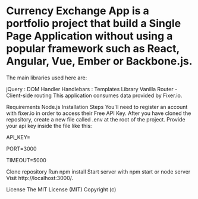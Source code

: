# Currency Exchange App is a portfolio project that build a Single Page Application without using a popular framework such as React, Angular, Vue, Ember or Backbone.js.

The main libraries used here are:

jQuery : DOM Handler
Handlebars : Templates Library
Vanilla Router - Client-side routing
This application consumes data provided by Fixer.io.

Requirements
Node.js
Installation Steps
You'll need to register an account with fixer.io in order to access their Free API Key. After you have cloned the repository, create a new file called .env at the root of the project. Provide your api key inside the file like this:

API_KEY=<insert api access key here><insert api access key here>

PORT=3000

TIMEOUT=5000

Clone repository
Run npm install
Start server with npm start or node server
Visit http://localhost:3000/.

License
The MIT License (MIT) Copyright (c)
